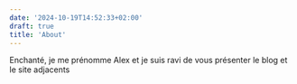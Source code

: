 ```yaml
---
date: '2024-10-19T14:52:33+02:00'
draft: true
title: 'About'
---
```


Enchanté, je me prénomme Alex et je suis ravi de vous présenter le blog et le site adjacents
